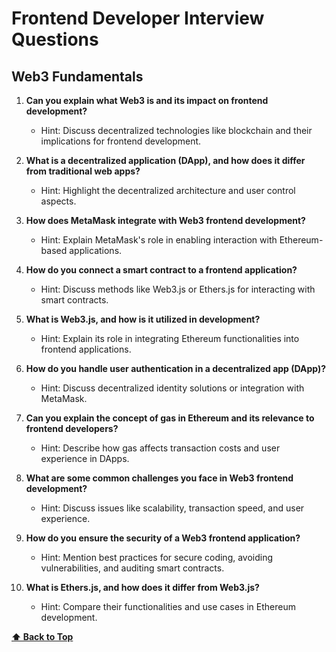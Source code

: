 # Frontend Developer Interview Questions

## Web3 Fundamentals

1. **Can you explain what Web3 is and its impact on frontend development?**

   - Hint: Discuss decentralized technologies like blockchain and their implications for frontend development.

2. **What is a decentralized application (DApp), and how does it differ from traditional web apps?**

   - Hint: Highlight the decentralized architecture and user control aspects.

3. **How does MetaMask integrate with Web3 frontend development?**

   - Hint: Explain MetaMask's role in enabling interaction with Ethereum-based applications.

4. **How do you connect a smart contract to a frontend application?**

   - Hint: Discuss methods like Web3.js or Ethers.js for interacting with smart contracts.

5. **What is Web3.js, and how is it utilized in development?**

   - Hint: Explain its role in integrating Ethereum functionalities into frontend applications.

6. **How do you handle user authentication in a decentralized app (DApp)?**

   - Hint: Discuss decentralized identity solutions or integration with MetaMask.

7. **Can you explain the concept of gas in Ethereum and its relevance to frontend developers?**

   - Hint: Describe how gas affects transaction costs and user experience in DApps.

8. **What are some common challenges you face in Web3 frontend development?**

   - Hint: Discuss issues like scalability, transaction speed, and user experience.

9. **How do you ensure the security of a Web3 frontend application?**

   - Hint: Mention best practices for secure coding, avoiding vulnerabilities, and auditing smart contracts.

10. **What is Ethers.js, and how does it differ from Web3.js?**
    - Hint: Compare their functionalities and use cases in Ethereum development.

**[⬆ Back to Top](#web3-fundamentals)** 